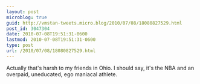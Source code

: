 ```yaml
---
layout: post
microblog: true
guid: http://vmstan-tweets.micro.blog/2010/07/08/18080827529.html
post_id: 3047304
date: 2010-07-08T19:51:31-0600
lastmod: 2010-07-08T19:51:31-0600
type: post
url: /2010/07/08/18080827529.html
---
```

Actually that's harsh to my friends in Ohio. I should say, it's the NBA and an overpaid, uneducated, ego maniacal athlete.
